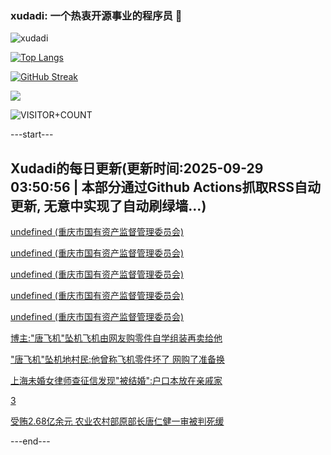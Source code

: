 ### xudadi: 一个热衷开源事业的程序员 👋

![xudadi](https://github-readme-stats-git-masterorgs-github-readme-stats-team.vercel.app/api?username=xudadi)

[![Top Langs](https://github-readme-stats.vercel.app/api/top-langs/?username=xudadi)](https://github.com/anuraghazra/github-readme-stats)

[![GitHub Streak](https://streak-stats.demolab.com?user=xudadi&locale=zh_Hans)](https://git.io/streak-stats)

![](https://raw.githubusercontent.com/xudadi/xudadi/main/assets/github-contribution-grid-snake.svg)

![VISITOR+COUNT](https://komarev.com/ghpvc/?username=xudadi&label=VISITOR+COUNT)


---start---

## Xudadi的每日更新(更新时间:2025-09-29 03:50:56 | 本部分通过Github Actions抓取RSS自动更新, 无意中实现了自动刷绿墙...)

[undefined (重庆市国有资产监督管理委员会)](https://dadilab.github.io/feeds/all.xml)

[undefined (重庆市国有资产监督管理委员会)](https://dadilab.github.io/feeds/all.xml)

[undefined (重庆市国有资产监督管理委员会)](https://dadilab.github.io/feeds/all.xml)

[undefined (重庆市国有资产监督管理委员会)](https://dadilab.github.io/feeds/all.xml)

[undefined (重庆市国有资产监督管理委员会)](https://dadilab.github.io/feeds/all.xml)

[博主:"唐飞机"坠机飞机由网友购零件自学组装再卖给他](https://m.163.com/news/article/KAISCGR500019B3E.html)

["唐飞机"坠机地村民:他曾称飞机零件坏了 网购了准备换](https://m.163.com/news/article/KAIKMJ41051492T3.html)

[上海未婚女律师查征信发现"被结婚":户口本放在亲戚家](https://m.163.com/news/article/KAICQHJM05506O99.html)

[3](https://m.163.com/touch/news/sub/domestic)

[受贿2.68亿余元 农业农村部原部长唐仁健一审被判死缓](https://m.163.com/news/article/KAID8H8I000189PS.html)

---end---
